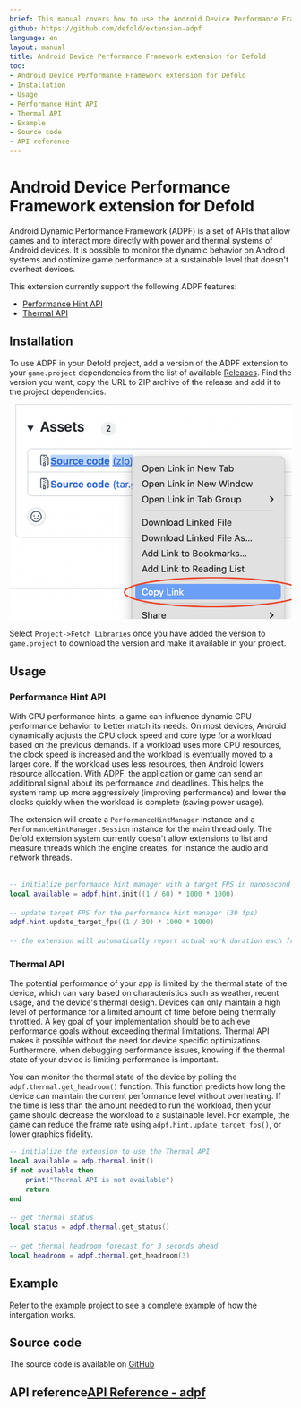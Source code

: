 ```yaml
---
brief: This manual covers how to use the Android Device Performance Framework in Defold
github: https://github.com/defold/extension-adpf
language: en
layout: manual
title: Android Device Performance Framework extension for Defold
toc:
- Android Device Performance Framework extension for Defold
- Installation
- Usage
- Performance Hint API
- Thermal API
- Example
- Source code
- API reference
---
```


# Android Device Performance Framework extension for Defold

Android Dynamic Performance Framework (ADPF) is a set of APIs that allow games and to interact more directly with power and thermal systems of Android devices. It is possible to monitor the dynamic behavior on Android systems and optimize game performance at a sustainable level that doesn't overheat devices.

This extension currently support the following ADPF features:

* [Performance Hint API](https://developer.android.com/games/optimize/adpf/performance-hint-api)
* [Thermal API](https://developer.android.com/games/optimize/adpf/thermal)


## Installation
To use ADPF in your Defold project, add a version of the ADPF extension to your `game.project` dependencies from the list of available [Releases](https://github.com/defold/extension-adpf/releases). Find the version you want, copy the URL to ZIP archive of the release and add it to the project dependencies.

![](add-dependency.png)

Select `Project->Fetch Libraries` once you have added the version to `game.project` to download the version and make it available in your project.


## Usage

### Performance Hint API

With CPU performance hints, a game can influence dynamic CPU performance behavior to better match its needs. On most devices, Android dynamically adjusts the CPU clock speed and core type for a workload based on the previous demands. If a workload uses more CPU resources, the clock speed is increased and the workload is eventually moved to a larger core. If the workload uses less resources, then Android lowers resource allocation. With ADPF, the application or game can send an additional signal about its performance and deadlines. This helps the system ramp up more aggressively (improving performance) and lower the clocks quickly when the workload is complete (saving power usage).

The extension will create a `PerformanceHintManager` instance and a `PerformanceHintManager.Session` instance for the main thread only. The Defold extension system currently doesn't allow extensions to list and measure threads which the engine creates, for instance the audio and network threads.

```lua

-- initialize performance hint manager with a target FPS in nanosecond (60 fps)
local available = adpf.hint.init((1 / 60) * 1000 * 1000)

-- update target FPS for the performance hint manager (30 fps)
adpf.hint.update_target_fps((1 / 30) * 1000 * 1000)

-- the extension will automatically report actual work duration each frame
```


### Thermal API

The potential performance of your app is limited by the thermal state of the device, which can vary based on characteristics such as weather, recent usage, and the device's thermal design. Devices can only maintain a high level of performance for a limited amount of time before being thermally throttled. A key goal of your implementation should be to achieve performance goals without exceeding thermal limitations. Thermal API makes it possible without the need for device specific optimizations. Furthermore, when debugging performance issues, knowing if the thermal state of your device is limiting performance is important.

You can monitor the thermal state of the device by polling the `adpf.thermal.get_headroom()` function. This function predicts how long the device can maintain the current performance level without overheating. If the time is less than the amount needed to run the workload, then your game should decrease the workload to a sustainable level. For example, the game can reduce the frame rate using `adpf.hint.update_target_fps()`, or lower graphics fidelity.


```lua
-- initialize the extension to use the Thermal API
local available = adp.thermal.init()
if not available then
    print("Thermal API is not available")
    return
end

-- get thermal status
local status = adpf.thermal.get_status()

-- get thermal headroom forecast for 3 seconds ahead
local headroom = adpf.thermal.get_headroom(3)
```



## Example

[Refer to the example project](https://github.com/defold/extension-adpf/blob/master/example/example.script) to see a complete example of how the intergation works.


## Source code

The source code is available on [GitHub](https://github.com/defold/extension-adpf)


## API reference[API Reference - adpf](/extension-adpf/adpf_api)
